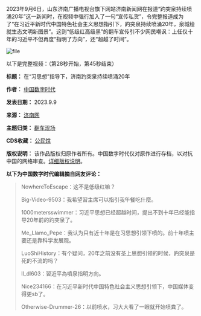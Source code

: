 2023年9月6日，山东济南广播电视台旗下网站济南新闻网在报道“趵突泉持续喷涌20年”这一新闻时，在视频中强行加入了一句“宣传私货”，令完整报道成为了“在习近平新时代中国特色社会主义思想指引下，趵突泉持续喷涌20年，泉城绘就生态文明新图景”。这则“低级红高级黑”的翻车宣传引不少网民嘲讽：上任仅十年的习近平不但再度“指明了方向”，还“超越了时间”。


![file](https://chinadigitaltimes.net/chinese/files/2023/09/image-1694258116630.png)


以下是完整视频：（第28秒开始，第45秒结束）





**标题：** 在“习思想”指导下，济南趵突泉持续喷涌20年  

**作者：** [中国数字时代](https://chinadigitaltimes.net/space/中国数字时代)  

**发表日期：** 2023.9.9  

**来源：** [济南网](https://youtu.be/IIJUDXneT2k)  

**主题归类：** [翻车现场](https://chinadigitaltimes.net/space/翻车现场)  

**CDS收藏：** [公民馆](https://chinadigitaltimes.net/space/%E5%85%AC%E6%B0%91%E9%A6%86)  

**版权说明：** 该作品版权归原作者所有。中国数字时代仅对原作进行存档，以对抗中国的网络审查。[详细版权说明](https://chinadigitaltimes.net/chinese/copyright)。


**以下为中国数字时代编辑摘自网友评论：** 



> 
> NowhereToEscape：这不是低级红嘛？
> 
> 
> Big-Video-9503：我希望習主席可以指引我午餐吃什麼。
> 
> 
> 1000metersswimmer：习近平思想已经超越时间，提出不到十年已经能指导20年前的趵突泉了。
> 
> 
> Me\_Llamo\_Pepe：我认为只有近十年是在习思想引领下喷的。前十年喷主要还是靠科学发展观。
> 
> 
> LuoShiHistory：有个疑问，20年之前没有圣上思想引领的时候，趵突泉是死的不流的吗？
> 
> 
> ll\_dl603：習近平為噴泉指明方向。
> 
> 
> Nice234166：在习近平新时代中国特色社会主义思想引领下，中国媒体变得更sb了。
> 
> 
> Otherwise-Drummer-26：以前喷水，习大大看了一眼就开始喷粪了。
> 
> 
> 

